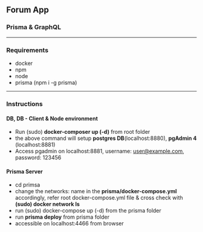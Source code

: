 ## Forum App
### Prisma & GraphQL
---

### Requirements
 - docker
 - npm
 - node
 - prisma (npm i -g prisma)
---

### Instructions
#### DB, DB - Client & Node environment
  - Run (sudo) **docker-composer up (-d)** from root folder
  - the above command will setup **postgres DB**(localhost:8880), **pgAdmin 4** (localhost:8881)
  - Access pgadmin on localhost:8881, username: user@example.com, password: 123456
  
#### Prisma Server
  - cd primsa
  - change the networks: name in the **prisma/docker-compose.yml** accordingly, refer root docker-compose.yml file & cross check with **(sudo) docker network ls**
  - run (sudo) docker-compose up (-d) from the prisma folder
  - run **prisma deploy** from prisma folder
  - accessible on localhost:4466 from browser
  